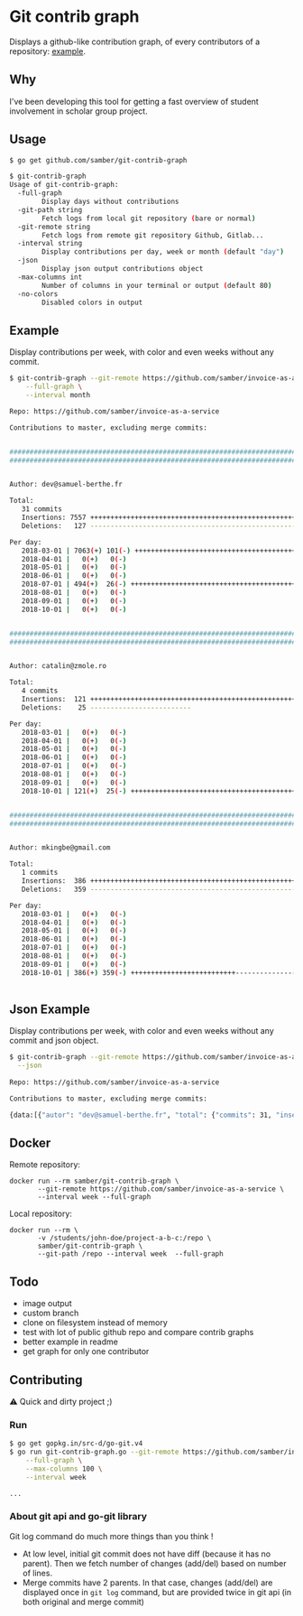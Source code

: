 # Git contrib graph

Displays a github-like contribution graph, of every contributors of a repository: [example](https://github.com/moby/moby).

## Why

I've been developing this tool for getting a fast overview of student involvement in scholar group project.

## Usage

```sh
$ go get github.com/samber/git-contrib-graph

$ git-contrib-graph
Usage of git-contrib-graph:
  -full-graph
    	Display days without contributions
  -git-path string
    	Fetch logs from local git repository (bare or normal)
  -git-remote string
    	Fetch logs from remote git repository Github, Gitlab...
  -interval string
    	Display contributions per day, week or month (default "day")
  -json 
    	Display json output contributions object
  -max-columns int
    	Number of columns in your terminal or output (default 80)
  -no-colors
    	Disabled colors in output
```

## Example

Display contributions per week, with color and even weeks without any commit.

```sh
$ git-contrib-graph --git-remote https://github.com/samber/invoice-as-a-service \
	--full-graph \
	--interval month

Repo: https://github.com/samber/invoice-as-a-service

Contributions to master, excluding merge commits:


################################################################################
################################################################################


Author: dev@samuel-berthe.fr

Total:
   31 commits
   Insertions: 7557 ++++++++++++++++++++++++++++++++++++++++++++++++++++++++++++
   Deletions:   127 ------------------------------------------------------------

Per day:
   2018-03-01 | 7063(+) 101(-) +++++++++++++++++++++++++++++++++++++++++++++++++-
   2018-04-01 |   0(+)   0(-)
   2018-05-01 |   0(+)   0(-)
   2018-06-01 |   0(+)   0(-)
   2018-07-01 | 494(+)  26(-) ++++++++++++++++++++++++++++++++++++++++++++++++---
   2018-08-01 |   0(+)   0(-)
   2018-09-01 |   0(+)   0(-)
   2018-10-01 |   0(+)   0(-)


################################################################################
################################################################################


Author: catalin@zmole.ro

Total:
   4 commits
   Insertions:  121 ++++++++++++++++++++++++++++++++++++++++++++++++++++++++++++
   Deletions:    25 -------------------------

Per day:
   2018-03-01 |   0(+)   0(-)
   2018-04-01 |   0(+)   0(-)
   2018-05-01 |   0(+)   0(-)
   2018-06-01 |   0(+)   0(-)
   2018-07-01 |   0(+)   0(-)
   2018-08-01 |   0(+)   0(-)
   2018-09-01 |   0(+)   0(-)
   2018-10-01 | 121(+)  25(-) +++++++++++++++++++++++++++++++++++++++++---------


################################################################################
################################################################################


Author: mkingbe@gmail.com

Total:
   1 commits
   Insertions:  386 ++++++++++++++++++++++++++++++++++++++++++++++++++++++++++++
   Deletions:   359 ------------------------------------------------------------

Per day:
   2018-03-01 |   0(+)   0(-)
   2018-04-01 |   0(+)   0(-)
   2018-05-01 |   0(+)   0(-)
   2018-06-01 |   0(+)   0(-)
   2018-07-01 |   0(+)   0(-)
   2018-08-01 |   0(+)   0(-)
   2018-09-01 |   0(+)   0(-)
   2018-10-01 | 386(+) 359(-) ++++++++++++++++++++++++++------------------------
 
```
## Json Example

Display contributions per week, with color and even weeks without any commit and json object.


```sh
$ git-contrib-graph --git-remote https://github.com/samber/invoice-as-a-service \
  --json
  
Repo: https://github.com/samber/invoice-as-a-service

Contributions to master, excluding merge commits:

{data:[{"autor": "dev@samuel-berthe.fr", "total": {"commits": 31, "insertions": 7557, "deletions":  127}, "per_day": []} {"autor": "catalin@zmole.ro", "total": {"commits": 4, "insertions":  121, "deletions":   25}, "per_day": [{"date": "2018-03-12", "add": 7042, "sub": 101 } {"date": "2018-03-13", "add": 21, "sub": 0 } {"date": "2018-07-27", "add": 385, "sub": 7 } {"date": "2018-07-28", "add": 109, "sub": 19 } {"date": "2018-10-02", "add": 0, "sub": 0 } {"date": "2018-10-03", "add": 0, "sub": 0 }]} {"autor": "mkingbe@gmail.com", "total": {"commits": 1, "insertions":  386, "deletions":  359}, "per_day": [{"date": "2018-03-12", "add": 7042, "sub": 101 } {"date": "2018-03-13", "add": 21, "sub": 0 } {"date": "2018-07-27", "add": 385, "sub": 7 } {"date": "2018-07-28", "add": 109, "sub": 19 } {"date": "2018-10-02", "add": 0, "sub": 0 } {"date": "2018-10-03", "add": 0, "sub": 0 } {"date": "2018-10-03", "add": 121, "sub": 25 }]}]}
```

## Docker

Remote repository:

```
docker run --rm samber/git-contrib-graph \
       --git-remote https://github.com/samber/invoice-as-a-service \
       --interval week --full-graph
```

Local repository:

```
docker run --rm \
       -v /students/john-doe/project-a-b-c:/repo \
       samber/git-contrib-graph \
       --git-path /repo --interval week  --full-graph
```

## Todo

- image output
- custom branch
- clone on filesystem instead of memory
- test with lot of public github repo and compare contrib graphs
- better example in readme
- get graph for only one contributor

## Contributing

⚠ Quick and dirty project ;)

### Run

```sh
$ go get gopkg.in/src-d/go-git.v4
$ go run git-contrib-graph.go --git-remote https://github.com/samber/invoice-as-a-service \
	--full-graph \
	--max-columns 100 \
	--interval week

...
```

### About git api and go-git library

Git log command do much more things than you think !

- At low level, initial git commit does not have diff (because it has no parent). Then we fetch number of changes (add/del) based on number of lines.
- Merge commits have 2 parents. In that case, changes (add/del) are displayed once in `git log` command, but are provided twice in git api (in both original and merge commit)
